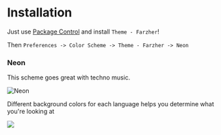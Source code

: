 # Installation
Just use [Package Control](http://wbond.net/sublime_packages/package_control) and install `Theme - Farzher`!

Then `Preferences -> Color Scheme -> Theme - Farzher -> Neon`



### Neon

This scheme goes great with techno music.

![Neon](https://raw.github.com/farzher/Sublime-Text-Themes/master/screenshots/Neon.png)


Different background colors for each language helps you determine what you're looking at

![](https://raw.github.com/farzher/Sublime-Text-Themes/master/screenshots/NeonWeb.png)
